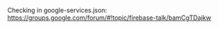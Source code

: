 Checking in google-services.json:
https://groups.google.com/forum/#!topic/firebase-talk/bamCgTDajkw

